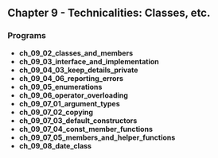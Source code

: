 ## Chapter 9 - Technicalities: Classes, etc.

### Programs
* **ch_09_02_classes_and_members**
* **ch_09_03_interface_and_implementation**
* **ch_09_04_03_keep_details_private**
* **ch_09_04_06_reporting_errors**
* **ch_09_05_enumerations**
* **ch_09_06_operator_overloading**
* **ch_09_07_01_argument_types**
* **ch_09_07_02_copying**
* **ch_09_07_03_default_constructors**
* **ch_09_07_04_const_member_functions**
* **ch_09_07_05_members_and_helper_functions**
* **ch_09_08_date_class** 
